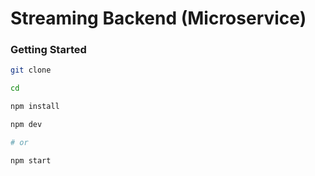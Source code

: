 # Streaming Backend (Microservice)

### Getting Started

```bash
git clone 

cd 

npm install

npm dev

# or

npm start

```